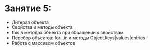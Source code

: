 # Занятие 5:

- Литерал объекта
- Свойства и методы объекта
- this в методах объекта при обращении к свойствам
- Перебор объектов: for...in и методы Object.keys|values|entries
- Работа с массивом объектов
